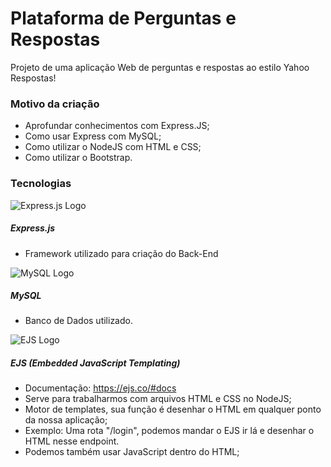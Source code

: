 # Plataforma de Perguntas e Respostas
Projeto de uma aplicação Web de perguntas e respostas ao estilo Yahoo Respostas!

### Motivo da criação
   
  * Aprofundar conhecimentos com Express.JS;
  * Como usar Express com MySQL;
  * Como utilizar o NodeJS com HTML e CSS;
  * Como utilizar o Bootstrap.
  
### Tecnologias
   
  ![Express.js Logo](https://d2vs8yx90uvogk.cloudfront.net/2019/11/ExpressJS.png) 
  ##### Express.js
  * Framework utilizado para criação do Back-End
  
  
  
  
  ![MySQL Logo](https://lh3.googleusercontent.com/proxy/RlcmOWBHcMgJzalWhw6wgngkgNEv2CobGFFdjGJFIm3OKQdyMF6ppY7uzTGw_4D2Syw62aejWS_2cs31Ee0KCm7W6HidRISWkU9LTdz_2CfKmnDZ26TKGyLMEAE)
  ##### MySQL
  * Banco de Dados utilizado.
  
  
  
  
  ![EJS Logo](https://glatchdesign.com/wp-content/uploads/2016/04/eyecatch_160417.gif)
  ##### EJS (Embedded JavaScript Templating)
  * Documentação: https://ejs.co/#docs
  * Serve para trabalharmos com arquivos HTML e CSS no NodeJS;
  * Motor de templates, sua função é desenhar o HTML em qualquer ponto da nossa aplicação;
  * Exemplo: Uma rota "/login", podemos mandar o EJS ir lá e desenhar o HTML nesse endpoint.
  * Podemos também usar JavaScript dentro do HTML;
  
  

